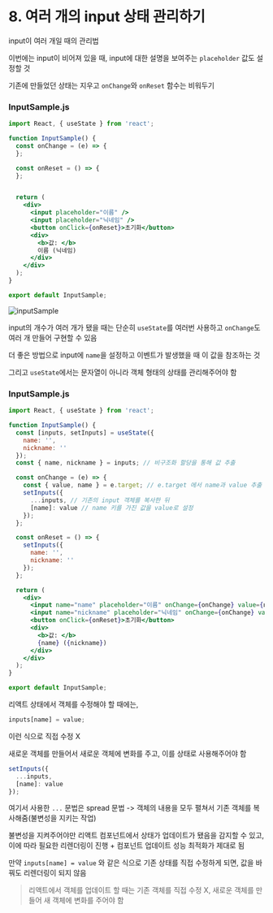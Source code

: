 # 8. 여러 개의 input 상태 관리하기

input이 여러 개일 때의 관리법

이번에는 input이 비어져 있을 때, input에 대한 설명을 보여주는 `placeholder` 값도 설정할 것

기존에 만들었던 상태는 지우고 `onChange`와 `onReset` 함수는 비워두기

### InputSample.js

```jsx
import React, { useState } from 'react';

function InputSample() {
  const onChange = (e) => {
  };

  const onReset = () => {
  };


  return (
    <div>
      <input placeholder="이름" />
      <input placeholder="닉네임" />
      <button onClick={onReset}>초기화</button>
      <div>
        <b>값: </b>
        이름 (닉네임)
      </div>
    </div>
  );
}

export default InputSample;
```

![inputSample](https://i.imgur.com/otlM7Jc.png)

input의 개수가 여러 개가 됐을 때는 단순히 `useState`를 여러번 사용하고 `onChange`도 여러 개 만들어 구현할 수 있음

더 좋은 방법으로 input에 `name`을 설정하고 이벤트가 발생했을 때 이 값을 참조하는 것

그리고 `useState`에서는 문자열이 아니라 객체 형태의 상태를 관리해주어야 함

### InputSample.js

```jsx
import React, { useState } from 'react';

function InputSample() {
  const [inputs, setInputs] = useState({
    name: '',
    nickname: ''
  });
  const { name, nickname } = inputs; // 비구조화 할당을 통해 값 추출

  const onChange = (e) => {
    const { value, name } = e.target; // e.target 에서 name과 value 추출
    setInputs({
      ...inputs, // 기존의 input 객체를 복사한 뒤
      [name]: value // name 키를 가진 값을 value로 설정
    });
  };

  const onReset = () => {
    setInputs({
      name: '',
      nickname: ''
    });
  };

  return (
    <div>
      <input name="name" placeholder="이름" onChange={onChange} value={name} />
      <input name="nickname" placeholder="닉네임" onChange={onChange} value={nickname}/>
      <button onClick={onReset}>초기화</button>
      <div>
        <b>값: </b>
        {name} ({nickname})
      </div>
    </div>
  );
}

export default InputSample;
```

리액트 상태에서 객체를 수정해야 할 때에는,

```jsx
inputs[name] = value;
```

이런 식으로 직접 수정 X

새로운 객체를 만들어서 새로운 객체에 변화를 주고, 이를 상태로 사용해주어야 함

```jsx
setInputs({
  ...inputs,
  [name]: value
});
```

여기서 사용한 `...` 문법은 spread 문법 -> 객체의 내용을 모두 펼쳐서 기존 객체를 복사해줌(불변성을 지키는 작업)

불변성을 지켜주어야만 리액트 컴포넌트에서 상태가 업데이트가 됐음을 감지할 수 있고, 이에 따라 필요한 리렌더링이 진행 + 컴포넌트 업데이트 성능 최적화가 제대로 됨

만약 `inputs[name] = value` 와 같은 식으로 기존 상태를 직접 수정하게 되면, 값을 바꿔도 리렌더링이 되지 않음

> 리액트에서 객체를 업데이트 할 때는 기존 객체를 직접 수정 X, 새로운 객체를 만들어 새 객체에 변화를 주어야 함